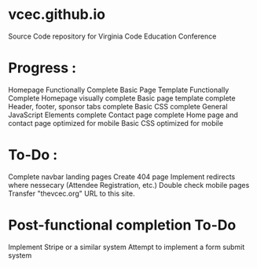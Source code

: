 # vcec.github.io
 Source Code repository for Virginia Code Education Conference


# Progress : 
Homepage Functionally Complete
Basic Page Template Functionally Complete
Homepage visually complete
Basic page template complete
Header, footer, sponsor tabs complete
Basic CSS complete
General JavaScript Elements complete
Contact page complete
Home page and contact page optimized for mobile
Basic CSS optimized for mobile

# To-Do :
Complete navbar landing pages
Create 404 page
Implement redirects where nessecary (Attendee Registration, etc.)
Double check mobile pages
Transfer "thevcec.org" URL to this site.

# Post-functional completion To-Do
Implement Stripe or a similar system
Attempt to implement a form submit system